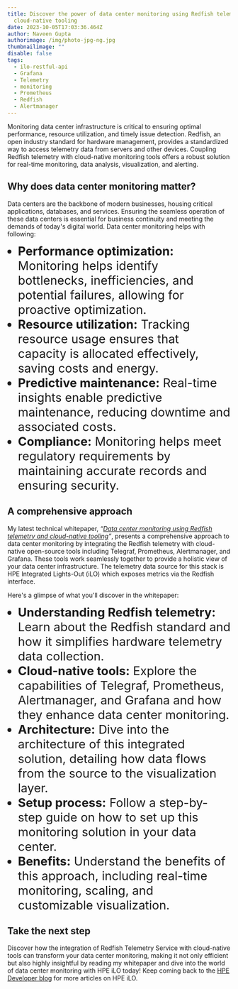 ```yaml
---
title: Discover the power of data center monitoring using Redfish telemetry and
  cloud-native tooling
date: 2023-10-05T17:03:36.464Z
author: Naveen Gupta
authorimage: /img/photo-jpg-ng.jpg
thumbnailimage: ""
disable: false
tags:
  - ilo-restful-api
  - Grafana
  - Telemetry
  - monitoring
  - Prometheus
  - Redfish
  - Alertmanager
---
```

<style>
li {
   font-size: 27px;
   line-height: 33px;
   max-width: none;
}
</style>

Monitoring data center infrastructure is critical to ensuring optimal performance, resource utilization, and timely issue detection. Redfish, an open industry standard for hardware management, provides a standardized way to access telemetry data from servers and other devices. Coupling Redfish telemetry with cloud-native monitoring tools offers a robust solution for real-time monitoring, data analysis, visualization, and alerting.

## **Why does data center monitoring matter?**

Data centers are the backbone of modern businesses, housing critical applications, databases, and services. Ensuring the seamless operation of these data centers is essential for business continuity and meeting the demands of today's digital world. Data center monitoring helps with following:

* **Performance optimization:** Monitoring helps identify bottlenecks, inefficiencies, and potential failures, allowing for proactive optimization.
* **Resource utilization:** Tracking resource usage ensures that capacity is allocated effectively, saving costs and energy.
* **Predictive maintenance:** Real-time insights enable predictive maintenance, reducing downtime and associated costs.
* **Compliance:** Monitoring helps meet regulatory requirements by maintaining accurate records and ensuring security.

## **A comprehensive approach**

My latest technical whitepaper, *“[Data center monitoring using Redfish telemetry and cloud-native tooling](https://www.hpe.com/psnow/doc/a00134351enw)”*, presents a comprehensive approach to data center monitoring by integrating the Redfish telemetry with cloud-native open-source tools including Telegraf, Prometheus, Alertmanager, and Grafana. These tools work seamlessly together to provide a holistic view of your data center infrastructure. The telemetry data source for this stack is HPE Integrated Lights-Out (iLO) which exposes metrics via the Redfish interface.

Here's a glimpse of what you'll discover in the whitepaper:

* **Understanding Redfish telemetry:** Learn about the Redfish standard and how it simplifies hardware telemetry data collection.
* **Cloud-native tools:** Explore the capabilities of Telegraf, Prometheus, Alertmanager, and Grafana and how they enhance data center monitoring.
* **Architecture:** Dive into the architecture of this integrated solution, detailing how data flows from the source to the visualization layer.
* **Setup process:** Follow a step-by-step guide on how to set up this monitoring solution in your data center.
* **Benefits:** Understand the benefits of this approach, including real-time monitoring, scaling, and customizable visualization.

## **Take the next step**

Discover how the integration of Redfish Telemetry Service with cloud-native tools can transform your data center monitoring, making it not only efficient but also highly insightful by reading my whitepaper and dive into the world of data center monitoring with HPE iLO today! Keep coming back to the [HPE Developer blog](https://developer.hpe.com/blog) for more articles on HPE iLO.